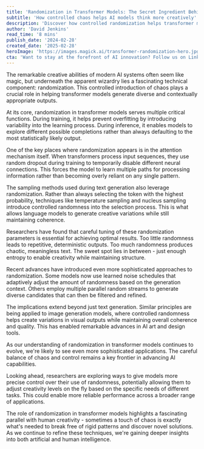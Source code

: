 ```yaml
---
title: 'Randomization in Transformer Models: The Secret Ingredient Behind AI's Creative Abilities'
subtitle: 'How controlled chaos helps AI models think more creatively'
description: 'Discover how controlled randomization helps transformer models break free from deterministic patterns to generate creative and contextually appropriate outputs. From attention mechanisms to sampling techniques, this deep dive explores the technical foundations behind AI's creative capabilities.'
author: 'David Jenkins'
read_time: '8 mins'
publish_date: '2024-02-28'
created_date: '2025-02-28'
heroImage: 'https://images.magick.ai/transformer-randomization-hero.jpg'
cta: 'Want to stay at the forefront of AI innovation? Follow us on LinkedIn for daily insights into breakthrough technologies and emerging trends in artificial intelligence.'
---
```


The remarkable creative abilities of modern AI systems often seem like magic, but underneath the apparent wizardry lies a fascinating technical component: randomization. This controlled introduction of chaos plays a crucial role in helping transformer models generate diverse and contextually appropriate outputs.

At its core, randomization in transformer models serves multiple critical functions. During training, it helps prevent overfitting by introducing variability into the learning process. During inference, it enables models to explore different possible completions rather than always defaulting to the most statistically likely output.

One of the key places where randomization appears is in the attention mechanism itself. When transformers process input sequences, they use random dropout during training to temporarily disable different neural connections. This forces the model to learn multiple paths for processing information rather than becoming overly reliant on any single pattern.

The sampling methods used during text generation also leverage randomization. Rather than always selecting the token with the highest probability, techniques like temperature sampling and nucleus sampling introduce controlled randomness into the selection process. This is what allows language models to generate creative variations while still maintaining coherence.

Researchers have found that careful tuning of these randomization parameters is essential for achieving optimal results. Too little randomness leads to repetitive, deterministic outputs. Too much randomness produces chaotic, meaningless text. The sweet spot lies in between - just enough entropy to enable creativity while maintaining structure.

Recent advances have introduced even more sophisticated approaches to randomization. Some models now use learned noise schedules that adaptively adjust the amount of randomness based on the generation context. Others employ multiple parallel random streams to generate diverse candidates that can then be filtered and refined.

The implications extend beyond just text generation. Similar principles are being applied to image generation models, where controlled randomness helps create variations in visual outputs while maintaining overall coherence and quality. This has enabled remarkable advances in AI art and design tools.

As our understanding of randomization in transformer models continues to evolve, we're likely to see even more sophisticated applications. The careful balance of chaos and control remains a key frontier in advancing AI capabilities.

Looking ahead, researchers are exploring ways to give models more precise control over their use of randomness, potentially allowing them to adjust creativity levels on the fly based on the specific needs of different tasks. This could enable more reliable performance across a broader range of applications.

The role of randomization in transformer models highlights a fascinating parallel with human creativity - sometimes a touch of chaos is exactly what's needed to break free of rigid patterns and discover novel solutions. As we continue to refine these techniques, we're gaining deeper insights into both artificial and human intelligence.